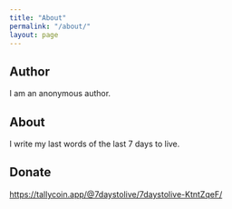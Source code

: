 ```yaml
---
title: "About"
permalink: "/about/"
layout: page
---
```


## Author

I am an anonymous author.


## About

I write my last words of the last 7 days to live.


## Donate

https://tallycoin.app/@7daystolive/7daystolive-KtntZqeF/